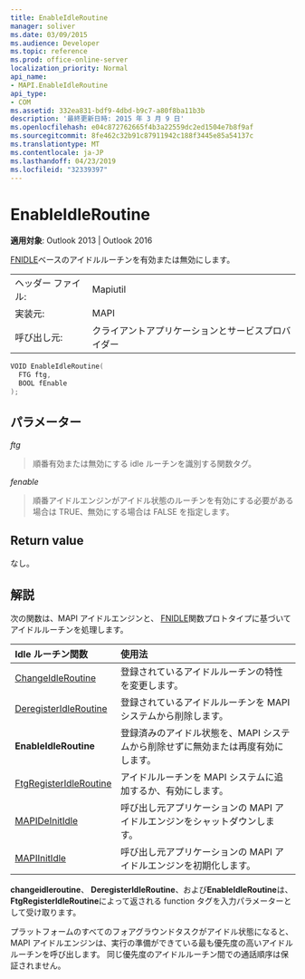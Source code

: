 ```yaml
---
title: EnableIdleRoutine
manager: soliver
ms.date: 03/09/2015
ms.audience: Developer
ms.topic: reference
ms.prod: office-online-server
localization_priority: Normal
api_name:
- MAPI.EnableIdleRoutine
api_type:
- COM
ms.assetid: 332ea831-bdf9-4dbd-b9c7-a80f8ba11b3b
description: '最終更新日時: 2015 年 3 月 9 日'
ms.openlocfilehash: e04c872762665f4b3a22559dc2ed1504e7b8f9af
ms.sourcegitcommit: 8fe462c32b91c87911942c188f3445e85a54137c
ms.translationtype: MT
ms.contentlocale: ja-JP
ms.lasthandoff: 04/23/2019
ms.locfileid: "32339397"
---
```

# <a name="enableidleroutine"></a>EnableIdleRoutine

  
  
**適用対象**: Outlook 2013 | Outlook 2016 
  
[FNIDLE](fnidle.md)ベースのアイドルルーチンを有効または無効にします。 
  
|||
|:-----|:-----|
|ヘッダー ファイル:  <br/> |Mapiutil  <br/> |
|実装元:  <br/> |MAPI  <br/> |
|呼び出し元:  <br/> |クライアントアプリケーションとサービスプロバイダー  <br/> |
   
```cpp
VOID EnableIdleRoutine(
  FTG ftg,
  BOOL fEnable
);
```

## <a name="parameters"></a>パラメーター

 _ftg_
  
> 順番有効または無効にする idle ルーチンを識別する関数タグ。 
    
 _fenable_
  
> 順番アイドルエンジンがアイドル状態のルーチンを有効にする必要がある場合は TRUE、無効にする場合は FALSE を指定します。
    
## <a name="return-value"></a>Return value

なし。
  
## <a name="remarks"></a>解説

次の関数は、MAPI アイドルエンジンと、 [FNIDLE](fnidle.md)関数プロトタイプに基づいてアイドルルーチンを処理します。 
  
|**Idle ルーチン関数**|**使用法**|
|:-----|:-----|
|[ChangeIdleRoutine](changeidleroutine.md) <br/> |登録されているアイドルルーチンの特性を変更します。  <br/> |
|[DeregisterIdleRoutine](deregisteridleroutine.md) <br/> |登録されているアイドルルーチンを MAPI システムから削除します。  <br/> |
|**EnableIdleRoutine** <br/> |登録済みのアイドル状態を、MAPI システムから削除せずに無効または再度有効にします。  <br/> |
|[FtgRegisterIdleRoutine](ftgregisteridleroutine.md) <br/> |アイドルルーチンを MAPI システムに追加するか、有効にします。  <br/> |
|[MAPIDeInitIdle](mapideinitidle.md) <br/> |呼び出し元アプリケーションの MAPI アイドルエンジンをシャットダウンします。  <br/> |
|[MAPIInitIdle](mapiinitidle.md) <br/> |呼び出し元アプリケーションの MAPI アイドルエンジンを初期化します。  <br/> |
   
 **changeidleroutine**、 **DeregisterIdleRoutine**、および**EnableIdleRoutine**は、 **FtgRegisterIdleRoutine**によって返される function タグを入力パラメーターとして受け取ります。 
  
プラットフォームのすべてのフォアグラウンドタスクがアイドル状態になると、MAPI アイドルエンジンは、実行の準備ができている最も優先度の高いアイドルルーチンを呼び出します。 同じ優先度のアイドルルーチン間での通話順序は保証されません。 
  


